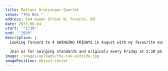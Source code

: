 ```yaml
---
title: Mattaus Gretzinger Quartet
venue: "The Rex "
address: 194 Queen Street W, Toronto, ON
date: 2023-08-04
start: '"1730"'
end: '"1930"'
description: |-
  Looking forward to 4 SWINGING FRIDAYS in August with my favourite musicians.

  Join us for swinging standards and originals every Friday at 5:30 pm!!!!
image: /images/uploads/the-rex-outside.jpg
imagePosition: object-center
---
```

